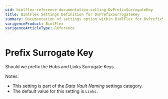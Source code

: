 ```yaml
---
uid: bimlflex-reference-documentation-setting-DvPrefixSurrogateKey
title: BimlFlex Settings Definition for DvPrefixSurrogateKey
summary: Documentation of settings option within BimlFlex for DvPrefixSurrogateKey
varigenceProduct: BimlFlex
varigenceArticleType: Reference
---
```


# Prefix Surrogate Key

Should we prefix the Hubs and Links Surrogate Keys.

Notes:

* This setting is part of the *Data Vault Naming* settings category.
* The default value for this setting is `Links`.